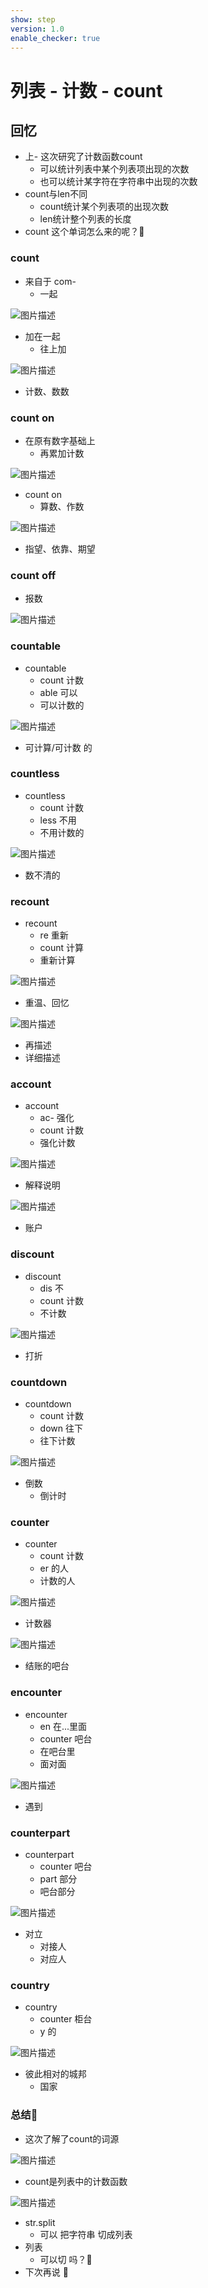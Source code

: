 ```yaml
---
show: step
version: 1.0
enable_checker: true
---
```


# 列表 - 计数 - count

## 回忆

- 上- 这次研究了计数函数count
	- 可以统计列表中某个列表项出现的次数
	- 也可以统计某字符在字符串中出现的次数
- count与len不同
	- count统计某个列表项的出现次数
	- len统计整个列表的长度
- count 这个单词怎么来的呢？🤔

### count

- 来自于 com-
	- 一起

![图片描述](https://doc.shiyanlou.com/courses/uid1190679-20240224-1708781197063)

- 加在一起
	- 往上加

![图片描述](https://doc.shiyanlou.com/courses/uid1190679-20240224-1708781100545)

- 计数、数数

### count on

- 在原有数字基础上
	- 再累加计数

![图片描述](https://doc.shiyanlou.com/courses/uid1190679-20240224-1708781370304)

- count on
	- 算数、作数
 
![图片描述](https://doc.shiyanlou.com/courses/uid1190679-20240224-1708781252546)

- 指望、依靠、期望

### count off

- 报数

![图片描述](https://doc.shiyanlou.com/courses/uid1190679-20240224-1708781449015)

### countable

- countable
	- count 计数
	- able 可以
	- 可以计数的

![图片描述](https://doc.shiyanlou.com/courses/uid1190679-20240224-1708781642921)

- 可计算/可计数 的

### countless

- countless
	- count 计数
	- less 不用
	- 不用计数的

![图片描述](https://doc.shiyanlou.com/courses/uid1190679-20240224-1708782013547)

- 数不清的

### recount

- recount
	- re 重新
	- count 计算
	- 重新计算

![图片描述](https://doc.shiyanlou.com/courses/uid1190679-20240224-1708782155041)

- 重温、回忆

![图片描述](https://doc.shiyanlou.com/courses/uid1190679-20240224-1708782189628)

- 再描述
- 详细描述

### account

- account 
	- ac- 强化
	- count 计数
	- 强化计数

![图片描述](https://doc.shiyanlou.com/courses/uid1190679-20240224-1708782304963)

- 解释说明

![图片描述](https://doc.shiyanlou.com/courses/uid1190679-20240224-1708782328823)

- 账户


### discount

- discount
	- dis 不
	- count 计数
	- 不计数

![图片描述](https://doc.shiyanlou.com/courses/uid1190679-20240224-1708781557930)

- 打折

### countdown

- countdown
	- count 计数
	- down 往下
	- 往下计数

![图片描述](https://doc.shiyanlou.com/courses/uid1190679-20240224-1708782413256)

- 倒数
	- 倒计时

### counter

- counter
	- count 计数
	- er 的人
	- 计数的人

![图片描述](https://doc.shiyanlou.com/courses/uid1190679-20240224-1708781741001)

- 计数器

![图片描述](https://doc.shiyanlou.com/courses/uid1190679-20240224-1708781754241)

- 结账的吧台

### encounter

- encounter
	- en 在...里面
	- counter 吧台
	- 在吧台里
	- 面对面

![图片描述](https://doc.shiyanlou.com/courses/uid1190679-20240224-1708781879760)

- 遇到

### counterpart

- counterpart
	- counter 吧台
	- part 部分
	- 吧台部分

![图片描述](https://doc.shiyanlou.com/courses/uid1190679-20240224-1708782710756)

- 对立
	- 对接人
	- 对应人

### country

- country
	- counter 柜台
	- y 的

![图片描述](https://doc.shiyanlou.com/courses/uid1190679-20240224-1708782895587)

- 彼此相对的城邦
	- 国家

### 总结🤔

- 这次了解了count的词源

![图片描述](https://doc.shiyanlou.com/courses/uid1190679-20240224-1708784551406)

- count是列表中的计数函数
 
![图片描述](https://doc.shiyanlou.com/courses/uid1190679-20221122-1669121319284)

- str.split
	- 可以 把字符串 切成列表
- 列表 
	- 可以切 吗？🤔
- 下次再说 👋